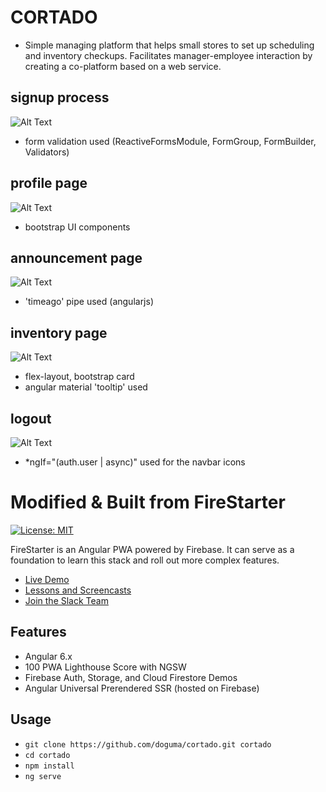 # CORTADO
- Simple managing platform that helps small stores to set up scheduling and inventory checkups. Facilitates manager-employee interaction by creating a co-platform based on a web service. 


## signup process
![Alt Text](https://j.gifs.com/N9r34N.gif)
- form validation used (ReactiveFormsModule, FormGroup, FormBuilder, Validators)


## profile page
![Alt Text](https://j.gifs.com/N9r3qN.gif)
- bootstrap UI components


## announcement page
![Alt Text](https://j.gifs.com/MQq3y1.gif)
- 'timeago' pipe used (angularjs)


## inventory page
![Alt Text](https://j.gifs.com/yr4196.gif)
- flex-layout, bootstrap card
- angular material 'tooltip' used


## logout
![Alt Text](https://j.gifs.com/4RrMl7.gif)
- *ngIf="(auth.user | async)" used for the navbar icons


# Modified & Built from FireStarter

[![License: MIT](https://img.shields.io/badge/License-MIT-green.svg)](https://opensource.org/licenses/MIT)


FireStarter is an Angular PWA powered by Firebase. It can serve as a foundation to learn this stack and roll out more complex features.
- [Live Demo](https://firestarter-96e46.firebaseapp.com/)
- [Lessons and Screencasts](https://angularfirebase.com)
- [Join the Slack Team](https://goo.gl/qF8Q5r)

## Features

- Angular 6.x
- 100 PWA Lighthouse Score with NGSW
- Firebase Auth, Storage, and Cloud Firestore Demos
- Angular Universal Prerendered SSR (hosted on Firebase)

## Usage

- `git clone https://github.com/doguma/cortado.git cortado`
- `cd cortado`
- `npm install`
- `ng serve`
